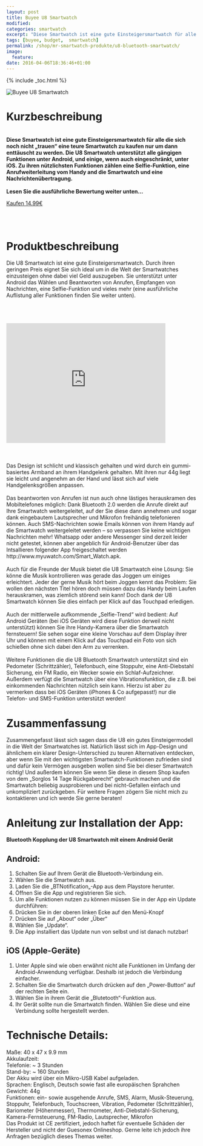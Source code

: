 ```yaml
---
layout: post
title: Buyee U8 Smartwatch
modified:
categories: smartwatch
excerpt: "Diese Smartwatch ist eine gute Einsteigersmartwatch für alle die sich noch nicht „trauen“ eine teure Smartwatch zu kaufen nur um dann enttäuscht zu werden. Die U8 Smartwatch unterstützt alle gängigen Funktionen unter Android, und einige, wenn auch eingeschränkt, unter iOS. Zu ihren nützlichsten Funktionen zählen eine Selfie-Funktion, eine Anrufweiterleitung vom Handy and die Smartwatch und eine Nachrichtenübertragung."
tags: [buyee, budget,  smartwatch]
permalink: /shop/mr-smartwatch-produkte/u8-bluetooth-smartwatch/
image:
  feature: 
date: 2016-04-06T18:36:46+01:00
---
```


{% include _toc.html %}
<head>
<link rel="stylesheet" href="http://maxcdn.bootstrapcdn.com/bootstrap/3.3.6/css/bootstrap.min.css">
  <script src="https://ajax.googleapis.com/ajax/libs/jquery/1.12.0/jquery.min.js"></script>
  <script src="http://maxcdn.bootstrapcdn.com/bootstrap/3.3.6/js/bootstrap.min.js"></script>
</head>


<img src="{{site.url}}/images/buyeeu8.jpg" alt="Buyee U8 Smartwatch" />

# Kurzbeschreibung

<br/><b>Diese Smartwatch ist eine gute Einsteigersmartwatch für alle die sich noch nicht „trauen“ eine teure Smartwatch zu kaufen nur um dann enttäuscht zu werden. Die U8 Smartwatch unterstützt alle gängigen Funktionen unter Android, und einige, wenn auch eingeschränkt, unter iOS. Zu ihren nützlichsten Funktionen zählen eine Selfie-Funktion, eine Anrufweiterleitung vom Handy and die Smartwatch und eine Nachrichtenübertragung.
<br/><br/>
Lesen Sie die ausführliche Bewertung weiter unten…</b>
<br/>

<div class="container">
<a target="_blank" href="http://www.amazon.de/gp/product/B00YXO95FK/ref=as_li_tl?ie=UTF8&camp=1638&creative=19454&creativeASIN=B00YXO95FK&linkCode=as2&tag=qaau-21" class="btn btn-success" role="button">Kaufen 14.99€</a>
</div>

<br/><br/>

# Produktbeschreibung

Die U8 Smartwatch ist eine gute Einsteigersmartwatch. Durch ihren geringen Preis eignet Sie sich ideal um in die Welt der Smartwatches einzusteigen ohne dabei viel Geld auszugeben. Sie unterstützt unter Android das Wählen und Beantworten von Anrufen, Empfangen von Nachrichten, eine Selfie-Funktion und vieles mehr (eine ausführliche Auflistung aller Funktionen finden Sie weiter unten).
<br/><br/><br/><br/>
<iframe width="420" height="315" src="https://www.youtube.com/embed/ixiDW2KmvcQ" frameborder="0" allowfullscreen></iframe>
<br/><br/><br/><br/>
Das Design ist schlicht und klassisch gehalten und wird durch ein gummi-basiertes Armband an ihrem Handgelenk gehalten. Mit ihren nur 44g liegt sie leicht und angenehm an der Hand und lässt sich auf viele Handgelenksgrößen anpassen.
<br/><br/>
Das beantworten von Anrufen ist nun auch ohne lästiges herauskramen des Mobiltelefones möglich: Dank Bluetooth 2.0 werden die Anrufe direkt auf Ihre Smartwatch weitergeleitet, auf der Sie diese dann annehmen und sogar dank eingebautem Lautsprecher und Mikrofon freihändig telefonieren können. Auch SMS-Nachrichten sowie Emails können von ihrem Handy auf die Smartwatch weitergeleitet werden – so verpassen Sie keine wichtigen Nachrichten mehr! Whatsapp oder andere Messenger sind derzeit leider nicht getestet, können aber angeblich für Android-Benutzer über das Intsallieren folgender App freigeschaltet werden http://www.myuwatch.com/Smart_Watch.apk.
<br/><br/>
Auch für die Freunde der Musik bietet die U8 Smartwatch eine Lösung: Sie könne die Musik kontrollieren was gerade das Joggen um einiges erleichtert. Jeder der gerne Musik hört beim Joggen kennt das Problem: Sie wollen den nächsten Titel hören doch müssen dazu das Handy beim Laufen herauskramen, was ziemlich störend sein kann! Doch dank der U8 Smartwatch können Sie dies einfach per Klick auf das Touchpad erledigen.
<br/><br/>
Auch der mittlerweile aufkommende „Selfie-Trend“ wird bedient: Auf Android Geräten (bei iOS Geräten wird diese Funktion derweil nicht unterstützt) können Sie ihre Handy-Kamera über die Smartwatch fernsteuern! Sie sehen sogar eine kleine Vorschau auf dem Display ihrer Uhr und können mit einem Klick auf das Touchpad ein Foto von sich schießen ohne sich dabei den Arm zu verrenken.
<br/><br/>
Weitere Funktionen die die U8 Bluetooth Smartwatch unterstützt sind ein Pedometer (Schrittzähler), Telefonbuch, eine Stoppuhr, eine Anti-Diebstahl Sicherung, ein FM Radio, ein Wecker sowie ein Schlaf-Aufzeichner. Außerdem verfügt die Smartwatch über eine Vibrationsfunktion, die z.B. bei einkommenden Nachrichten nützlich sein kann. Hierzu ist aber zu vermerken dass bei iOS Geräten (iPhones & Co aufgepasst!) nur die Telefon- und SMS-Funktion unterstützt werden!

# Zusammenfassung

Zusammengefasst lässt sich sagen dass die U8 ein gutes Einsteigermodell in die Welt der Smartwatches ist. Natürlich lässt sich im App-Design und ähnlichem ein klarer Design-Unterschied zu teuren Alternativen entdecken, aber wenn Sie mit den wichtigsten Smartwatch-Funktionen zufrieden sind und dafür kein Vermögen ausgeben wollen sind Sie bei dieser Smartwatch richtig! Und außerdem können Sie wenn Sie diese in diesem Shop kaufen von dem „Sorglos 14 Tage Rückgaberecht“ gebrauch machen und die Smartwatch beliebig ausprobieren und bei nicht-Gefallen einfach und unkompliziert zurückgeben. Für weitere Fragen zögern Sie nicht mich zu kontaktieren und ich werde Sie gerne beraten!

# Anleitung zur Installation der App:

<b>Bluetooth Kopplung der U8 Smartwatch mit einem Android Gerät</b>

## Android:

1. Schalten Sie auf Ihrem Gerät die Bluetooth-Verbindung ein.
2. Wählen Sie die Smartwatch aus.
3. Laden Sie die „BTNotification„-App aus dem Playstore herunter.
4. Öffnen Sie die App und registrieren Sie sich.
5. Um alle Funktionen nutzen zu können müssen Sie in der App ein Update durchführen:
6. Drücken Sie in der oberen linken Ecke auf den Menü-Knopf
7. Drücken Sie auf „About“ oder „Über“
8. Wählen Sie „Update“.
9. Die App installiert das Update nun von selbst und ist danach nutzbar!

## iOS (Apple-Geräte)

1. Unter Apple sind wie oben erwähnt nicht alle Funktionen im Umfang der Android-Anwendung verfügbar. Deshalb ist jedoch die Verbindung einfacher.
2. Schalten Sie die Smartwatch durch drücken auf den „Power-Button“ auf der rechten Seite ein.
3. Wählen Sie in ihrem Gerät die „Blutetooth“-Funktion aus.
4. Ihr Gerät sollte nun die Smartwatch finden. Wählen Sie diese und eine Verbindung sollte hergestellt werden.
 


# Technische Details:

Maße: 40 x 47 x 9.9 mm<br/>
Akkulaufzeit:<br/>
Telefonie: ~ 3 Stunden<br/>
Stand-by:  ~ 160 Stunden<br/>
Der Akku wird über ein Mikro-USB Kabel aufgeladen.<br/>
Sprachen: Englisch, Deutsch sowie fast alle europäischen Sprahchen<br/>
Gewicht: 44g<br/>
Funktionen: ein- sowie ausgehende Anrufe, SMS, Alarm, Musik-Steuerung, Stoppuhr, Telefonbuch, Touchscreen, Vibration, Pedometer (Schrittzähler), Bariometer (Höhenmesser), Thermometer, Anti-Diebstahl-Sicherung, Kamera-Fernsteuerung, FM-Radio, Lautsprecher, Mikrofon<br/>
Das Produkt ist CE zertifiziert, jedoch haftet für eventuelle Schäden der Hersteller und nicht der Guesonex Onlineshop. Gerne leite ich jedoch ihre Anfragen bezüglich dieses Themas weiter.<br/>

